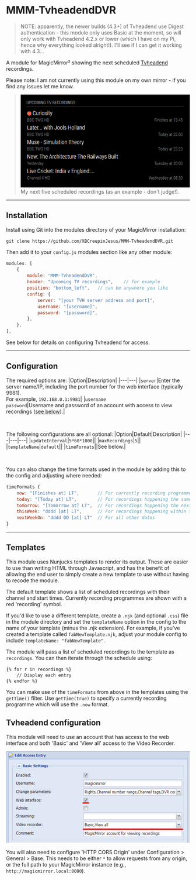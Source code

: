 # MMM-TvheadendDVR

>NOTE: apparently, the newer builds (4.3+) of Tvheadend use Digest authentication - this module only uses Basic at the moment, so will only work with Tvheadend 4.2.x or lower (which I have on my Pi, hence why everything looked alright!). I'll see if I can get it working with 4.3...

A module for MagicMirror² showing the next scheduled [Tvheadend](https://tvheadend.org) recordings.

Please note: I am not currently using this module on my own mirror - if you find any issues let me know.

>![](/screenshots/demo.png)<br>My next five scheduled recordings (as an example - don't judge!).

---
## Installation

Install using Git into the modules directory of your MagicMirror installation:

```
git clone https://github.com/XBCreepinJesus/MMM-TvheadendDVR.git
```

Then add it to your `config.js` modules section like any other module:

```javascript
modules: [
    {
        module: "MMM-TvheadendDVR",
        header: "Upcoming TV recordings",    // for example
        position: "bottom_left",   // can be anywhere you like
        config: {
			server: "[your TVH server address and port]",
			username: "[username]",
			password: "[password]",
        },
    },
],
```

See below for details on configuring Tvheadend for access.

---
## Configuration

The required options are:
|Option|Description|
|---|---|
|`server`|Enter the server name/IP, including the port number for the web interface (typically 9981).<br>For example, `192.168.0.1:9981`|
|`username`<br>`password`|Username and password of an account with access to view recordings ([see below](#tvheadend-configuration)).|

<br>

The following configurations are all optional:
|Option|Default|Description|
|---|---|---|
|`updateInterval`|`5*60*1000`||
|`maxRecordings`|`5`||
|`templateName`|`default`||
|`timeFormats`||See below.|

<br>

You can also change the time formats used in the module by adding this to the config and adjusting where needed:
```javascript
timeFormats {
	now: "[Finishes at] LT",       // For currently recording programmes
	today: "[Today at] LT",        // For recordings happening the same day
	tomorrow: "[Tomorrow at] LT",  // For recordings happening the next day
	thisWeek: "dddd [at] LT",      // For recordings happening within the next week
	nextWeekOn: "dddd DD [at] LT"  // For all other dates
}
```

---
## Templates

This module uses Nunjucks templates to render its output. These are easier to use than writing HTML through Javascript, and has the benefit of allowing the end user to simply create a new template to use without having to recode the module.

The default template shows a list of scheduled recordings with their channel and start times. Currently recording programmes are shown with a red 'recording' symbol.


If you'd like to use a different template, create a `.njk` (and optional `.css`) file in the module directory and set the `templateName` option in the config to the name of your template (minus the .njk extension). For example, if you've created a template called `fabNewTemplate.njk`, adjust your module config to include `templateName: "fabNewTemplate"`.

The module will pass a list of scheduled recordings to the template as `recordings`. You can then iterate through the schedule using:
```
{% for r in recordings %}
	// Display each entry
{% endfor %}
```

You can make use of the `timeFormats` from above in the templates using the `getTime()` filter. Use `getTime(true)` to specify a currently recording programme which will use the `.now` format.

## Tvheadend configuration

This module will need to use an account that has access to the web interface and both 'Basic' and 'View all' access to the Video Recorder.

![](/screenshots/tvh_user.png)

You will also need to configure 'HTTP CORS Origin' under Configuration > General > Base. This needs to be either `*` to allow requests from any origin, or the full path to your MagicMirror instance (e.g., `http://magicmirror.local:8080`).
